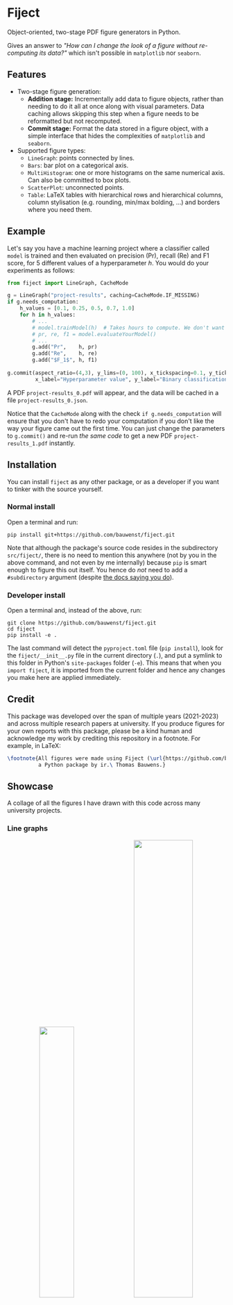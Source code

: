 # Fiject
Object-oriented, two-stage PDF figure generators in Python.

Gives an answer to *"How can I change the look of a figure without re-computing its data?"* which isn't possible in
`matplotlib` nor `seaborn`.

## Features
- Two-stage figure generation:
  - **Addition stage:** Incrementally add data to figure objects, rather than needing to do it all at once along with
                        visual parameters. Data caching allows skipping this step when a figure needs to be reformatted but not recomputed.
  - **Commit stage:** Format the data stored in a figure object, with a simple interface that hides the complexities of `matplotlib` and `seaborn`.
- Supported figure types:
  - `LineGraph`: points connected by lines.
  - `Bars`: bar plot on a categorical axis.
  - `MultiHistogram`: one or more histograms on the same numerical axis. Can also be committed to box plots.
  - `ScatterPlot`: unconnected points.
  - `Table`: LaTeX tables with hierarchical rows and hierarchical columns, column stylisation (e.g. rounding, min/max bolding, ...) and borders where you need them.

## Example
Let's say you have a machine learning project where a classifier called `model` is trained and then evaluated on precision (Pr), 
recall (Re) and F1 score, for 5 different values of a hyperparameter *h*. You would do your experiments as follows:
```python
from fiject import LineGraph, CacheMode

g = LineGraph("project-results", caching=CacheMode.IF_MISSING)
if g.needs_computation:
    h_values = [0.1, 0.25, 0.5, 0.7, 1.0]
    for h in h_values:
        # ...
        # model.trainModel(h)  # Takes hours to compute. We don't want to repeat it just to reformat the graph!
        # pr, re, f1 = model.evaluateYourModel()
        # ...
        g.add("Pr",    h, pr)
        g.add("Re",    h, re)
        g.add("$F_1$", h, f1)
              
g.commit(aspect_ratio=(4,3), y_lims=(0, 100), x_tickspacing=0.1, y_tickspacing=10,
         x_label="Hyperparameter value", y_label="Binary classification performance [\\%]")
```
A PDF `project-results_0.pdf` will appear, and the data will be cached in a file `project-results_0.json`.

Notice that the `CacheMode` along with the check `if g.needs_computation` will ensure that you don't
have to redo your computation if you don't like the way your figure came out the first time. You can
just change the parameters to `g.commit()` and re-run *the same code* to get a new PDF `project-results_1.pdf`
instantly.

## Installation
You can install `fiject` as any other package, or as a developer if you want to tinker with the source yourself.

### Normal install
Open a terminal and run:
```commandline
pip install git+https://github.com/bauwenst/fiject.git
```
Note that although the package's source code resides in the subdirectory `src/fiject/`, there is no need to mention this
anywhere (not by you in the above command, and not even by me internally) because `pip` is smart enough to figure this
out itself. You hence do *not* need to add a `#subdirectory` argument (despite [the docs saying you do](https://pip.pypa.io/en/stable/topics/vcs-support/#url-fragments)).

### Developer install
Open a terminal and, instead of the above, run:
```commandline
git clone https://github.com/bauwenst/fiject.git
cd fiject
pip install -e .
```
The last command will detect the `pyproject.toml` file (`pip install`), look for the `fiject/__init__.py` file in the 
current directory (`.`), and put a symlink to this folder in Python's `site-packages` folder (`-e`). This means that
when you `import fiject`, it is imported from the current folder and hence any changes you make here are applied immediately.

## Credit
This package was developed over the span of multiple years (2021-2023) and across multiple research papers at university.
If you produce figures for your own reports with this package, please be a kind human and acknowledge my work by crediting
this repository in a footnote. For example, in LaTeX: 
```latex
\footnote{All figures were made using Fiject (\url{https://github.com/bauwenst/fiject}), 
          a Python package by ir.\ Thomas Bauwens.}
```

## Showcase
A collage of all the figures I have drawn with this code across many university projects.

### Line graphs
<p align="middle" >
  <img src="https://github.com/bauwenst/fiject/assets/145220868/59e49cab-55ad-466b-b6bb-a681f18088d8" width="40%" />⠀
  <img src="https://github.com/bauwenst/fiject/assets/145220868/23269b46-6786-40ae-a8c9-1b199939846f" width="52%" />
  <br>
  <br>
  <img src="https://github.com/bauwenst/fiject/assets/145220868/c520a27a-a8bd-483b-98a6-269648f5baff" width="70%" />
</p>

### Histograms
<p align="middle">
  <img src="https://github.com/bauwenst/fiject/assets/145220868/97b31ed8-729e-4fcc-9ac6-396636a4f2eb" width="68%" />
</p>

### Bar plots
<p align="middle">
  <img src="https://github.com/bauwenst/fiject/assets/145220868/837cb644-263c-4cae-a301-dff5736cf10f" width="65%" />
</p>

### Scatterplots
<p align="middle">
  <img src="https://github.com/bauwenst/fiject/assets/145220868/119eba35-3116-469c-922a-f8d56d530cd0" width="60%" />
</p>

### Tables
<p align="middle">
  <img src="https://github.com/bauwenst/fiject/assets/145220868/ce488b65-ddd5-4a82-9899-380431d7a5dc" width="75%" />
</p>
